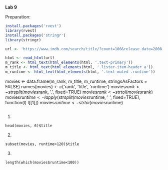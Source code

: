 **Lab 9**

Preparation:
```r
install.packages('rvest')
library(rvest)
install.packages('stringr')
library(stringr)

url <- 'https://www.imdb.com/search/title/?count=100&release_date=2008,2019&title_type=feature'

html <- read_html(url)
m_rank <- html_text(html_elements(html, '.text-primary'))
m_title <- html_text(html_elements(html, '.lister-item-header a'))
m_runtime <- html_text(html_elements(html, '.text-muted .runtime'))
```
movies <- data.frame(m_rank, m_title, m_runtime, stringsAsFactors = FALSE)
names(movies) <- c('rank', 'title', 'runtime')
movies$rank <- strsplit(movies$rank, '.', fixed=TRUE)
movies$rank <- strtoi(movies$rank)
movies$runtime <- lapply(strsplit(movies$runtime, ' ', fixed=TRUE), function(l) l[[1]])
movies$runtime <- strtoi(movies$runtime)
```
```
1.
```
head(movies, 6)$title
```

2.
```
subset(movies, runtime>120)$title
```

3.
```
length(which(movies$runtime<100))
```
